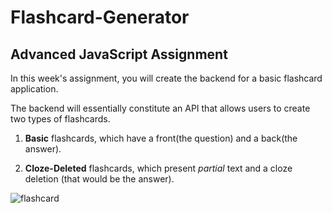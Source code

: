 # Flashcard-Generator

## Advanced JavaScript Assignment

In this week's assignment, you will create the backend for a basic flashcard application.

The backend will essentially constitute an API that allows users to create two types of flashcards.

1. **Basic** flashcards, which have a front(the question) and a back(the answer).

2. **Cloze-Deleted** flashcards, which present _partial_ text and a cloze deletion (that would be the answer).

![flashcard](https://user-images.githubusercontent.com/31390306/35163306-3ff9d118-fd14-11e7-8cae-e4c3fa565606.jpg)
